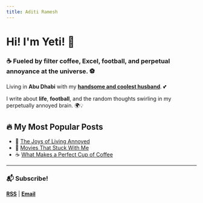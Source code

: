 ```yaml
---
title: Aditi Ramesh
---
```

# Hi! I'm Yeti! 🌟

### ☕ Fueled by filter coffee, Excel, football, and perpetual annoyance at the universe. ⚽

Living in **Abu Dhabi** with my **[handsome and coolest husband](https://rishikeshs.com)**. 💕

I write about **life**, **football**, and the random thoughts swirling in my perpetually annoyed brain. 🌍💡

## 🔥 My Most Popular Posts

* 😤 [The Joys of Living Annoyed](#)
* 🎥 [Movies That Stuck With Me](#)
* ☕ [What Makes a Perfect Cup of Coffee](#)

- - -

### 📬 Subscribe!

**[RSS](/index.xml)** | **[Email](mailto:hello@tibetanyeti.com)** 
